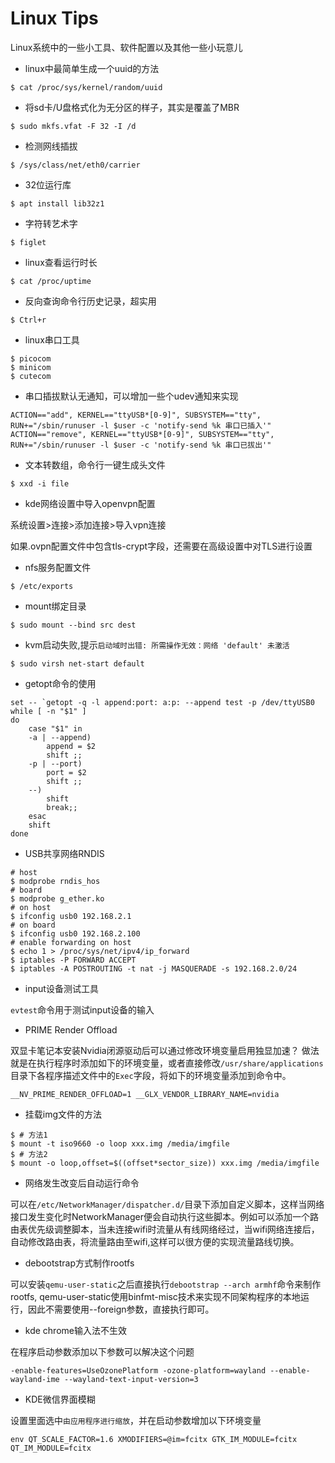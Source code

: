 # Linux Tips

Linux系统中的一些小工具、软件配置以及其他一些小玩意儿

* linux中最简单生成一个uuid的方法

```shell
$ cat /proc/sys/kernel/random/uuid
```

* 将sd卡/U盘格式化为无分区的样子，其实是覆盖了MBR

```shell
$ sudo mkfs.vfat -F 32 -I /d
```

* 检测网线插拔

```shell
$ /sys/class/net/eth0/carrier
```

* 32位运行库

```shell
$ apt install lib32z1
```

* 字符转艺术字

```shell
$ figlet
```

* linux查看运行时长

```shell
$ cat /proc/uptime
```

* 反向查询命令行历史记录，超实用

```shell
$ Ctrl+r
```

* linux串口工具

```shell
$ picocom
$ minicom
$ cutecom
```

* 串口插拔默认无通知，可以增加一些个udev通知来实现

```
ACTION=="add", KERNEL=="ttyUSB*[0-9]", SUBSYSTEM=="tty", RUN+="/sbin/runuser -l $user -c 'notify-send %k 串口已插入'"
ACTION=="remove", KERNEL=="ttyUSB*[0-9]", SUBSYSTEM=="tty", RUN+="/sbin/runuser -l $user -c 'notify-send %k 串口已拔出'"
```

* 文本转数组，命令行一键生成头文件

```shell
$ xxd -i file
```

* kde网络设置中导入openvpn配置

系统设置>连接>添加连接>导入vpn连接

如果.ovpn配置文件中包含tls-crypt字段，还需要在高级设置中对TLS进行设置

* nfs服务配置文件

```shell
$ /etc/exports
```

* mount绑定目录

```shell
$ sudo mount --bind src dest
```

* kvm启动失败,提示`启动域时出错: 所需操作无效：网络 'default' 未激活`

```shell
$ sudo virsh net-start default
```

* getopt命令的使用

```shell
set -- `getopt -q -l append:port: a:p: --append test -p /dev/ttyUSB0
while [ -n "$1" ]
do
	case "$1" in
	-a | --append)
		append = $2
		shift ;;
	-p | --port)
		port = $2
		shift ;;
	--)
		shift
		break;;
	esac
	shift
done
```

* USB共享网络RNDIS

```shell
# host
$ modprobe rndis_hos
# board
$ modprobe g_ether.ko
# on host
$ ifconfig usb0 192.168.2.1
# on board
$ ifconfig usb0 192.168.2.100
# enable forwarding on host
$ echo 1 > /proc/sys/net/ipv4/ip_forward
$ iptables -P FORWARD ACCEPT
$ iptables -A POSTROUTING -t nat -j MASQUERADE -s 192.168.2.0/24
```

* input设备测试工具

`evtest`命令用于测试input设备的输入

* PRIME Render Offload

双显卡笔记本安装Nvidia闭源驱动后可以通过修改环境变量启用独显加速？
做法就是在执行程序时添加如下的环境变量，或者直接修改`/usr/share/applications`目录下各程序描述文件中的`Exec`字段，将如下的环境变量添加到命令中。

```shell
__NV_PRIME_RENDER_OFFLOAD=1 __GLX_VENDOR_LIBRARY_NAME=nvidia
```

* 挂载img文件的方法

```shell
$ # 方法1
$ mount -t iso9660 -o loop xxx.img /media/imgfile
$ # 方法2
$ mount -o loop,offset=$((offset*sector_size)) xxx.img /media/imgfile
```

* 网络发生改变后自动运行命令

可以在`/etc/NetworkManager/dispatcher.d/`目录下添加自定义脚本，这样当网络接口发生变化时NetworkManager便会自动执行这些脚本。例如可以添加一个路由表优先级调整脚本，当未连接wifi时流量从有线网络经过，当wifi网络连接后，自动修改路由表，将流量路由至wifi,这样可以很方便的实现流量路线切换。


* debootstrap方式制作rootfs

可以安装`qemu-user-static`之后直接执行`debootstrap --arch armhf`命令来制作rootfs, qemu-user-static使用binfmt-misc技术来实现不同架构程序的本地运行，因此不需要使用--foreign参数，直接执行即可。

* kde chrome输入法不生效

在程序启动参数添加以下参数可以解决这个问题

```
-enable-features=UseOzonePlatform -ozone-platform=wayland --enable-wayland-ime --wayland-text-input-version=3
```

* KDE微信界面模糊

设置里面选中`由应用程序进行缩放`，并在启动参数增加以下环境变量

```
env QT_SCALE_FACTOR=1.6 XMODIFIERS=@im=fcitx GTK_IM_MODULE=fcitx QT_IM_MODULE=fcitx
```

